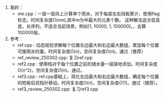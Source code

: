 1. 我的：
   - me.cpp：一层一层向上计算单个雨水，对于每层左右挡板累计，使用flag标志。时间复杂度O(nm),其中m为中最大的元素个数。 这种解法适合低高度，长序列。不适合当前场景，例如[1, 10000, 1, 100000]。，会算100000层。
2. 参考：
    - ref.cpp : 动态规划求解每个位置左边最大和右边最大数组，累加每个位置可接雨水的量。时间复杂度$O(n)$，空间复杂度$O(n)$。通过（推荐）
    - ref_review_250302.cpp: 复习ref.cpp
    - ref2.cpp : 使用栈对于每个位置之前的储水量一层层地添加。时间复杂度O(n^2)，空间复杂度$O(n)$。通过。
    - ref3.cpp : ref.cpp基础上，简化左边最大和右边最大数组，确定每个位置的短板后双指针移动。时间复杂度O(n)，空间复杂度$O(1)$。通过（推荐）。
    - ref3_review_250302.cpp: 复习ref3.cpp
